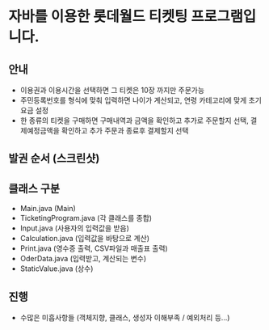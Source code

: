 #  자바를 이용한 롯데월드 티켓팅 프로그램입니다.

## 안내
 - 이용권과 이용시간을 선택하면 그 티켓은 10장 까지만 주문가능
 - 주민등록번호를 형식에 맞춰 입력하면 나이가 계산되고, 연령 카테고리에 맞게 초기 요금 설정 
 - 한 종류의 티켓을 구매하면 구매내역과 금액을 확인하고 추가로 주문할지 선택, 결제예정금액을 확인하고 추가 주문과 종료후 결제할지 선택

## 발권 순서 (스크린샷)


## 클래스 구분
 -  Main.java (Main)
 -  TicketingProgram.java (각 클래스를 종합)
 -  Input.java (사용자의 입력값을 받음)
 -  Calculation.java (입력값을 바탕으로 계산)
 -  Print.java (영수증 출력, CSV파일과 매출표 출력)
 -  OderData.java (입력받고, 계산되는 변수)
 -  StaticValue.java (상수)

## 진행
 - 수많은 미흡사항들 (객체지향, 클래스, 생성자 이해부족 / 예외처리 등...)
